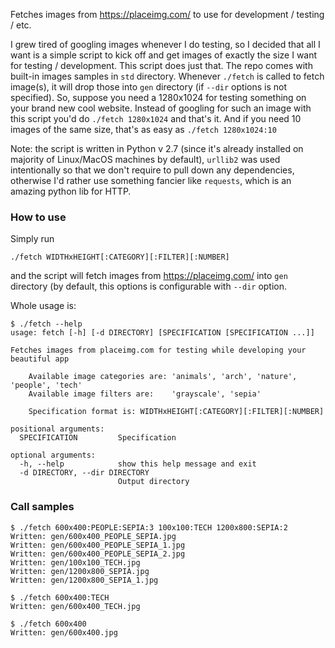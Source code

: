 Fetches images from https://placeimg.com/ to use for development / testing / etc.

I grew tired of googling images whenever I do testing, so I decided that all I want is a simple script to kick off and get images of exactly the size I want for testing / development.
This script does just that.
The repo comes with built-in images samples in `std` directory. Whenever `./fetch` is called to fetch image(s), it will drop those into `gen` directory (if `--dir` options is not specified).
So, suppose you need a 1280x1024 for testing something on your brand new cool website. Instead of googling for such an image with this script you'd do `./fetch 1280x1024` and that's it. And if you need 10 images of the same size, that's as easy as `./fetch 1280x1024:10`

Note: the script is written in Python v 2.7 (since it's already installed on majority of Linux/MacOS machines by default), `urllib2` was used intentionally so that we don't require to pull down any dependencies, otherwise I'd rather use something fancier like `requests`, which is an amazing python lib for HTTP.

### How to use

Simply run

    ./fetch WIDTHxHEIGHT[:CATEGORY][:FILTER][:NUMBER]

and the script will fetch images from https://placeimg.com/ into `gen` directory (by default, this options is configurable with `--dir` option.

Whole usage is:

    $ ./fetch --help
    usage: fetch [-h] [-d DIRECTORY] [SPECIFICATION [SPECIFICATION ...]]

    Fetches images from placeimg.com for testing while developing your beautiful app

        Available image categories are: 'animals', 'arch', 'nature', 'people', 'tech'
        Available image filters are:    'grayscale', 'sepia'

        Specification format is: WIDTHxHEIGHT[:CATEGORY][:FILTER][:NUMBER]

    positional arguments:
      SPECIFICATION         Specification

    optional arguments:
      -h, --help            show this help message and exit
      -d DIRECTORY, --dir DIRECTORY
                            Output directory

### Call samples

    $ ./fetch 600x400:PEOPLE:SEPIA:3 100x100:TECH 1200x800:SEPIA:2
    Written: gen/600x400_PEOPLE_SEPIA.jpg
    Written: gen/600x400_PEOPLE_SEPIA_1.jpg
    Written: gen/600x400_PEOPLE_SEPIA_2.jpg
    Written: gen/100x100_TECH.jpg
    Written: gen/1200x800_SEPIA.jpg
    Written: gen/1200x800_SEPIA_1.jpg

    $ ./fetch 600x400:TECH
    Written: gen/600x400_TECH.jpg

    $ ./fetch 600x400
    Written: gen/600x400.jpg
